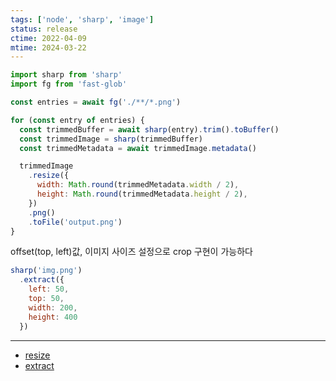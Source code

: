 ```yaml
---
tags: ['node', 'sharp', 'image']
status: release
ctime: 2022-04-09
mtime: 2024-03-22
---
```


```js
import sharp from 'sharp'
import fg from 'fast-glob'

const entries = await fg('./**/*.png')

for (const entry of entries) {
  const trimmedBuffer = await sharp(entry).trim().toBuffer()
  const trimmedImage = sharp(trimmedBuffer)
  const trimmedMetadata = await trimmedImage.metadata()

  trimmedImage
    .resize({
      width: Math.round(trimmedMetadata.width / 2),
      height: Math.round(trimmedMetadata.height / 2),
    })
    .png()
    .toFile('output.png')
}
```

offset(top, left)값, 이미지 사이즈 설정으로 crop 구현이 가능하다

```js
sharp('img.png')
  .extract({
    left: 50,
    top: 50, 
    width: 200, 
    height: 400
  })
```

---

- [resize](https://sharp.pixelplumbing.com/api-resize#resize)
- [extract](https://sharp.pixelplumbing.com/api-resize#extract)